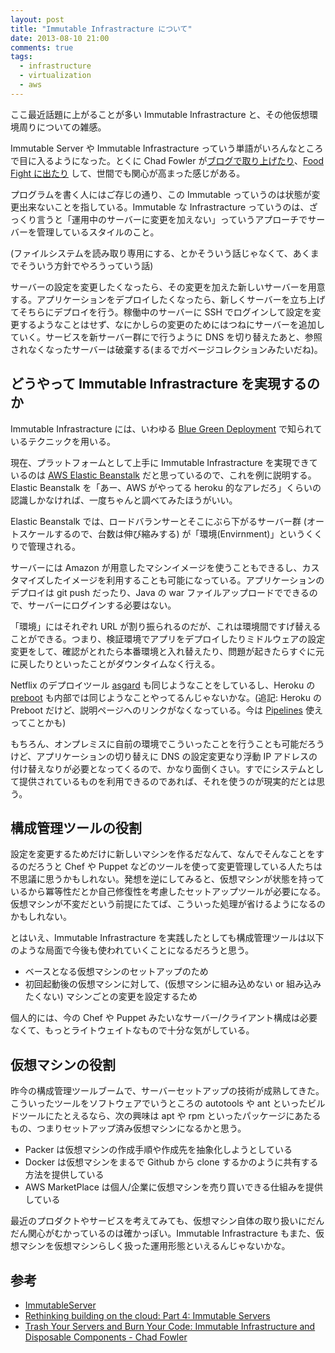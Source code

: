 ```yaml
---
layout: post
title: "Immutable Infrastracture について"
date: 2013-08-10 21:00
comments: true
tags:
  - infrastructure
  - virtualization
  - aws
---
```


ここ最近話題に上がることが多い Immutable Infrastracture と、その他仮想環境周りについての雑感。

<!-- more -->

Immutable Server や Immutable Infrastracture っていう単語がいろんなところで目に入るようになった。とくに Chad Fowler が[ブログで取り上げたり](http://chadfowler.com/blog/2013/06/23/immutable-deployments/)、[Food Fight に出たり](http://foodfightshow.org/2013/07/immutable-infrastructure.html) して、世間でも関心が高まった感じがある。

プログラムを書く人にはご存じの通り、この Immutable っていうのは状態が変更出来ないことを指している。Immutable な Infrastracture っていうのは、ざっくり言うと「運用中のサーバーに変更を加えない」っていうアプローチでサーバーを管理しているスタイルのこと。

(ファイルシステムを読み取り専用にする、とかそういう話じゃなくて、あくまでそういう方針でやろうっていう話)

サーバーの設定を変更したくなったら、その変更を加えた新しいサーバーを用意する。アプリケーションをデプロイしたくなったら、新しくサーバーを立ち上げてそちらにデプロイを行う。稼働中のサーバーに SSH でログインして設定を変更するようなことはせず、なにかしらの変更のためにはつねにサーバーを追加していく。サービスを新サーバー群にで行うように DNS を切り替えたあと、参照されなくなったサーバーは破棄する(まるでガベージコレクションみたいだね)。


## どうやって Immutable Infrastracture を実現するのか

Immutable Infrastracture には、いわゆる [Blue Green Deployment](http://martinfowler.com/bliki/BlueGreenDeployment.html) で知られているテクニックを用いる。

現在、プラットフォームとして上手に Immutable Infrastracture を実現できているのは [AWS Elastic Beanstalk](http://aws.amazon.com/jp/elasticbeanstalk/) だと思っているので、これを例に説明する。Elastic Beanstalk を「あー、AWS がやってる heroku 的なアレだろ」くらいの認識しかなければ、一度ちゃんと調べてみたほうがいい。

Elastic Beanstalk では、ロードバランサーとそこにぶら下がるサーバー群 (オートスケールするので、台数は伸び縮みする) が「環境(Envirnment)」というくくりで管理される。

サーバーには Amazon が用意したマシンイメージを使うこともできるし、カスタマイズしたイメージを利用することも可能になっている。アプリケーションのデプロイは git push だったり、Java の war ファイルアップロードでできるので、サーバーにログインする必要はない。

「環境」にはそれぞれ URL が割り振られるのだが、これは環境間ですげ替えることができる。つまり、検証環境でアプリをデプロイしたりミドルウェアの設定変更をして、確認がとれたら本番環境と入れ替えたり、問題が起きたらすぐに元に戻したりといったことがダウンタイムなく行える。

Netflix のデプロイツール [asgard](https://github.com/Netflix/asgard) も同じようなことをしているし、Heroku の [preboot](https://devcenter.heroku.com/articles/labs-preboot/) も内部では同じようなことやってるんじゃないかな。(追記: Heroku の Preboot だけど、説明ページへのリンクがなくなっている。今は [Pipelines](https://devcenter.heroku.com/articles/labs-pipelines) 使えってことかも)

もちろん、オンプレミスに自前の環境でこういったことを行うことも可能だろうけど、アプリケーションの切り替えに DNS の設定変更なり浮動 IP アドレスの付け替えなりが必要となってくるので、かなり面倒くさい。すでにシステムとして提供されているものを利用できるのであれば、それを使うのが現実的だとは思う。


## 構成管理ツールの役割

設定を変更するためだけに新しいマシンを作るだなんて、なんでそんなことをするのだろうと Chef や Puppet などのツールを使って変更管理している人たちは不思議に思うかもしれない。発想を逆にしてみると、仮想マシンが状態を持っているから冪等性だとか自己修復性を考慮したセットアップツールが必要になる。仮想マシンが不変だという前提にたてば、こういった処理が省けるようになるのかもしれない。

とはいえ、Immutable Infrastracture を実践したとしても構成管理ツールは以下のような局面で今後も使われていくことになるだろうと思う。

- ベースとなる仮想マシンのセットアップのため
- 初回起動後の仮想マシンに対して、(仮想マシンに組み込めない or 組み込みたくない) マシンごとの変更を設定するため

個人的には、今の Chef や Puppet みたいなサーバー/クライアント構成は必要なくて、もっとライトウェイトなもので十分な気がしている。


## 仮想マシンの役割

昨今の構成管理ツールブームで、サーバーセットアップの技術が成熟してきた。こういったツールをソフトウェアでいうところの autotools や ant といったビルドツールにたとえるなら、次の興味は apt や rpm といったパッケージにあたるもの、つまりセットアップ済み仮想マシンになるかと思う。

- Packer は仮想マシンの作成手順や作成先を抽象化しようとしている
- Docker は仮想マシンをまるで Github から clone するかのように共有する方法を提供している
- AWS MarketPlace は個人/企業に仮想マシンを売り買いできる仕組みを提供している

最近のプロダクトやサービスを考えてみても、仮想マシン自体の取り扱いにだんだん関心がむかっているのは確かっぽい。Immutable Infrastracture もまた、仮想マシンを仮想マシンらしく扱った運用形態といえるんじゃないかな。


## 参考

- [ImmutableServer](http://martinfowler.com/bliki/ImmutableServer.html)
- [Rethinking building on the cloud: Part 4: Immutable Servers](http://www.thoughtworks-studios.com/blog/rethinking-building-cloud-part-4-immutable-servers)
- [Trash Your Servers and Burn Your Code: Immutable Infrastructure and Disposable Components - Chad Fowler](http://chadfowler.com/blog/2013/06/23/immutable-deployments/)
